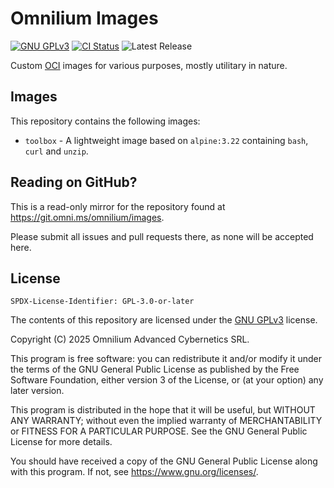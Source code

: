 
# Omnilium Images

[![GNU GPLv3](https://img.shields.io/badge/license-GPL--3.0--or--later-blue.svg)](https://www.gnu.org/licenses/gpl-3.0.en.html) [![CI Status](https://ci.omni.ms/api/badges/3/status.svg)](https://ci.omni.ms/repos/3) ![Latest Release](https://img.shields.io/gitea/v/release/omnilium/images?gitea_url=https%3A%2F%2Fgit.omni.ms&sort=date&display_name=release&style=flat)

Custom [OCI](https://opencontainers.org/) images for various purposes, mostly utilitary in nature.


## Images

This repository contains the following images:

- `toolbox` - A lightweight image based on `alpine:3.22` containing `bash`, `curl` and `unzip`.


## Reading on GitHub?

This is a read-only mirror for the repository found at https://git.omni.ms/omnilium/images.

Please submit all issues and pull requests there, as none will be accepted here.


## License

`SPDX-License-Identifier: GPL-3.0-or-later`

The contents of this repository are licensed under the [GNU GPLv3](https://www.gnu.org/licenses/gpl-3.0.en.html) license.

Copyright (C) 2025  Omnilium Advanced Cybernetics SRL.

This program is free software: you can redistribute it and/or modify
it under the terms of the GNU General Public License as published by
the Free Software Foundation, either version 3 of the License, or
(at your option) any later version.

This program is distributed in the hope that it will be useful,
but WITHOUT ANY WARRANTY; without even the implied warranty of
MERCHANTABILITY or FITNESS FOR A PARTICULAR PURPOSE.  See the
GNU General Public License for more details.

You should have received a copy of the GNU General Public License
along with this program.  If not, see <https://www.gnu.org/licenses/>.
